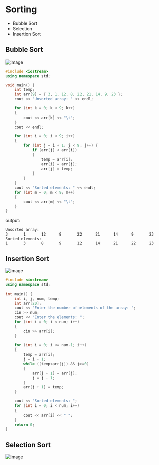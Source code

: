 # Sorting

- Bubble Sort
- Selection
- Insertion Sort


## Bubble Sort

![image](https://github.com/kiaky0/Programming/assets/109141627/71af33bb-d796-499b-825a-cbf16167fbb9)

```C++
#include <iostream>
using namespace std;

void main() {
	int temp;
	int arr[9] = { 3, 1, 12, 8, 22, 21, 14, 9, 23 };
	cout << "Unsorted array: " << endl;

	for (int k = 0; k < 9; k++)
	{
		cout << arr[k] << "\t";
	}
	cout << endl;

	for (int i = 0; i < 9; i++)
	{
		for (int j = i + 1; j < 9; j++) {
			if (arr[j] < arr[i])
			{
				temp = arr[i];
				arr[i] = arr[j];
				arr[j] = temp;
			}
		}
	}
	cout << "Sorted elements: " << endl;
	for (int m = 0; m < 9; m++)
	{
		cout << arr[m] << "\t";
	}
}
```

output:
```
Unsorted array:
3       1       12      8       22      21      14      9       23
Sorted elements:
1       3       8       9       12      14      21      22      23
```

## Insertion Sort

![image](https://github.com/kiaky0/Programming/assets/109141627/5bb768e2-af92-471c-9f78-569a89b2254e)


```C++
#include <iostream>
using namespace std;

int main() {
	int i, j, num, temp;
	int arr[20];
	cout << "Enter the number of elements of the array: ";
	cin >> num;
	cout << "Enter the elements: ";
	for (int i = 0; i < num; i++)
	{
		cin >> arr[i];
	}

	for (int i = 0; i <= num-1; i++)
	{
		temp = arr[i];
		j = i - 1;
		while ((temp<arr[j]) && j>=0)
		{
			arr[j + 1] = arr[j]; 
			j = j - 1;
		}
		arr[j + 1] = temp;
	}

	cout << "Sorted elements: ";
	for (int i = 0; i < num; i++)
	{
		cout << arr[i] << " ";
	}
	return 0;
}
```

## Selection Sort

![image](https://github.com/kiaky0/Programming/assets/109141627/1c429b15-4ad9-4609-8b4e-a3f475abee2e)







